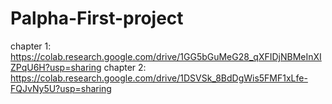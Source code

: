 # Palpha-First-project
chapter 1: https://colab.research.google.com/drive/1GG5bGuMeG28_qXFIDjNBMeInXIZPqU6H?usp=sharing
chapter 2: https://colab.research.google.com/drive/1DSVSk_8BdDgWis5FMF1xLfe-FQJvNy5U?usp=sharing
